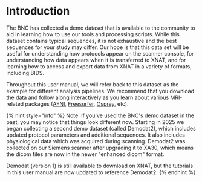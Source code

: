 # Introduction

The BNC has collected a demo dataset that is available to the community to aid in learning how to use our tools and processing scripts. While this dataset contains typical sequences, it is not exhaustive and the best sequences for your study may differ. Our hope is that this data set will be useful for understanding how protocols appear on the scanner console, for understanding how data appears when it is transferred to XNAT, and for learning how to access and export data from XNAT in a variety of formats, including BIDS.

Throughout this user manual, we will refer back to this dataset as the example for different analysis pipelines. We recommend that you download the data and follow along interactively as you learn about various MRI-related packages ([AFNI](https://app.gitbook.com/o/-LLCCXzgv2-pRyGi-QB2/s/-LtSg7ZEM6EHbi9iE84a/~/changes/409/analysis-pipelines/first-level-analysis-task-based-fmri-visual-motor-activation), [Freesurfer](../analysis-pipelines/freesurfer.md), [Osprey](../analysis-pipelines/brown-university-mrs-data-collection-and-preprocessing-protocol/), etc).&#x20;

{% hint style="info" %}
Note: If you've used the BNC's demo dataset in the past, you may notice that things look different now. Starting in 2025 we began collecting a second demo dataset (called Demodat2), which includes updated protocol parameters and additional sequences. It also includes physiological data which was acquired during scanning. Demodat2 was collected on our Siemens scanner after upgrading it to XA30, which means the dicom files are now in the newer "enhanced dicom" format.&#x20;

Demodat (version 1) is still available to download on XNAT, but the tutorials in this user manual are now updated to reference Demodat2.&#x20;
{% endhint %}
